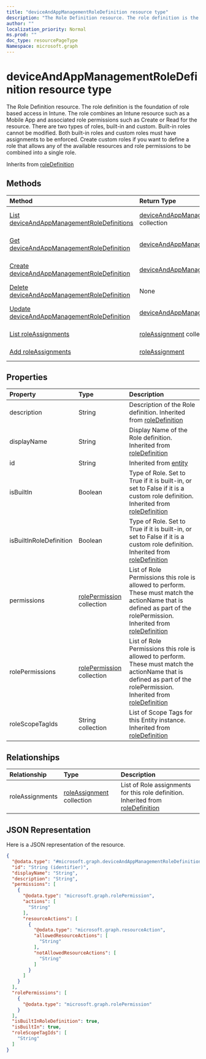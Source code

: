 ```yaml
---
title: "deviceAndAppManagementRoleDefinition resource type"
description: "The Role Definition resource. The role definition is the foundation of role based access in Intune. The role combines an Intune resource such as a Mobile App and associated role permissions such as Create or Read for the resource. There are two types of roles, built-in and custom. Built-in roles cannot be modified. Both built-in roles and custom roles must have assignments to be enforced. Create custom roles if you want to define a role that allows any of the available resources and role permissions to be combined into a single role."
author: ""
localization_priority: Normal
ms.prod: ""
doc_type: resourcePageType
Namespace: microsoft.graph
---
```



# deviceAndAppManagementRoleDefinition resource type

The Role Definition resource. The role definition is the foundation of role based access in Intune. The role combines an Intune resource such as a Mobile App and associated role permissions such as Create or Read for the resource. There are two types of roles, built-in and custom. Built-in roles cannot be modified. Both built-in roles and custom roles must have assignments to be enforced. Create custom roles if you want to define a role that allows any of the available resources and role permissions to be combined into a single role.


Inherits from [roleDefinition](../resources/roleDefinition.md)

## Methods
|Method|Return Type|Description|
|:---|:---|:---|
|[List deviceAndAppManagementRoleDefinitions](../api/deviceandappmanagementroledefinition-list.md)|[deviceAndAppManagementRoleDefinition](../resources/deviceAndAppManagementRoleDefinition.md) collection|List properties and relationships of the [deviceAndAppManagementRoleDefinition](../resources/deviceandappmanagementroledefinition.md) objects.|
|[Get deviceAndAppManagementRoleDefinition](../api/deviceandappmanagementroledefinition-get.md)|[deviceAndAppManagementRoleDefinition](../resources/deviceAndAppManagementRoleDefinition.md)|Read properties and relationships of the [deviceAndAppManagementRoleDefinition](../resources/deviceandappmanagementroledefinition.md) object.|
|[Create deviceAndAppManagementRoleDefinition](../api/deviceandappmanagementroledefinition-create.md)|[deviceAndAppManagementRoleDefinition](../resources/deviceAndAppManagementRoleDefinition.md)|Create a new [deviceAndAppManagementRoleDefinition](../resources/deviceandappmanagementroledefinition.md) object.|
|[Delete deviceAndAppManagementRoleDefinition](../api/deviceandappmanagementroledefinition-delete.md)|None|Deletes a [deviceAndAppManagementRoleDefinition](../resources/deviceandappmanagementroledefinition.md).|
|[Update deviceAndAppManagementRoleDefinition](../api/deviceandappmanagementroledefinition-update.md)|[deviceAndAppManagementRoleDefinition](../resources/deviceAndAppManagementRoleDefinition.md)|Update the properties of a [deviceAndAppManagementRoleDefinition](../resources/deviceandappmanagementroledefinition.md) object.|
|[List roleAssignments](../api/deviceandappmanagementroledefinition-list-roleassignments.md)|[roleAssignment](../resources/roleAssignment.md) collection|Get the roleAssignments from the roleAssignments navigation property.|
|[Add roleAssignments](../api/deviceandappmanagementroledefinition-post-roleassignments.md)|[roleAssignment](../resources/roleAssignment.md)|Add roleAssignments by posting to the roleAssignments collection.|

## Properties
|Property|Type|Description|
|:---|:---|:---|
|description|String|Description of the Role definition. Inherited from [roleDefinition](../resources/roleDefinition.md)|
|displayName|String|Display Name of the Role definition. Inherited from [roleDefinition](../resources/roleDefinition.md)|
|id|String| Inherited from [entity](../resources/entity.md)|
|isBuiltIn|Boolean|Type of Role. Set to True if it is built-in, or set to False if it is a custom role definition. Inherited from [roleDefinition](../resources/roleDefinition.md)|
|isBuiltInRoleDefinition|Boolean|Type of Role. Set to True if it is built-in, or set to False if it is a custom role definition. Inherited from [roleDefinition](../resources/roleDefinition.md)|
|permissions|[rolePermission](../resources/rolePermission.md) collection|List of Role Permissions this role is allowed to perform. These must match the actionName that is defined as part of the rolePermission. Inherited from [roleDefinition](../resources/roleDefinition.md)|
|rolePermissions|[rolePermission](../resources/rolePermission.md) collection|List of Role Permissions this role is allowed to perform. These must match the actionName that is defined as part of the rolePermission. Inherited from [roleDefinition](../resources/roleDefinition.md)|
|roleScopeTagIds|String collection|List of Scope Tags for this Entity instance. Inherited from [roleDefinition](../resources/roleDefinition.md)|

## Relationships
|Relationship|Type|Description|
|:---|:---|:---|
|roleAssignments|[roleAssignment](../resources/roleAssignment.md) collection|List of Role assignments for this role definition. Inherited from [roleDefinition](../resources/roleDefinition.md)|

## JSON Representation
Here is a JSON representation of the resource.
<!-- {
  "blockType": "resource",
  "keyProperty": "id",
  "@odata.type": "microsoft.graph.deviceAndAppManagementRoleDefinition",
  "baseType": "microsoft.graph.roleDefinition",
  "openType": false
}
-->
``` json
{
  "@odata.type": "#microsoft.graph.deviceAndAppManagementRoleDefinition",
  "id": "String (identifier)",
  "displayName": "String",
  "description": "String",
  "permissions": [
    {
      "@odata.type": "microsoft.graph.rolePermission",
      "actions": [
        "String"
      ],
      "resourceActions": [
        {
          "@odata.type": "microsoft.graph.resourceAction",
          "allowedResourceActions": [
            "String"
          ],
          "notAllowedResourceActions": [
            "String"
          ]
        }
      ]
    }
  ],
  "rolePermissions": [
    {
      "@odata.type": "microsoft.graph.rolePermission"
    }
  ],
  "isBuiltInRoleDefinition": true,
  "isBuiltIn": true,
  "roleScopeTagIds": [
    "String"
  ]
}
```

